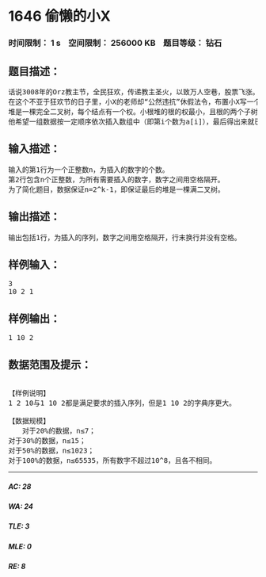 # 1646 偷懒的小X   
### 时间限制： 1 s&nbsp;&nbsp;&nbsp;&nbsp;空间限制： 256000 KB&nbsp;&nbsp;&nbsp;&nbsp;题目等级： 钻石  
## 题目描述：  

<pre>
话说3008年的Orz教主节，全民狂欢，传递教主圣火，以致万人空巷，股票飞涨。真乃锣鼓喧天，鞭炮齐鸣，红旗招展，人山人海呐。可是小X为了准备NOIP3008，不得不待在家里好好Coding。小X希望早点结束当天的任务，加入圣火传递队伍中去。
在这个不亚于狂欢节的日子里，小X的老师却“公然违抗”休假法令，布置小X写一个小根堆，但是小X不会堆的操作，所以想了一个偷懒的办法：
堆是一棵完全二叉树，每个结点有一个权。小根堆的根的权最小，且根的两个子树也是一个堆。可以用一个数组a来记录一棵完全二叉树，a[1]为根结点，若结点a[j]不是根结点，那么它的父亲为a[j/2]（取下整）；若结点a[k]不是叶子结点，那么它的左儿子为a[2k]，它的右儿子为a[2k+1]。
他希望一组数据按一定顺序依次插入数组中（即第i个数为a[i]），最后得出来就已经是一个堆，即不需要任何交换操作，若有多种方法，输出字典序最大的一组，显得这个数据更乱。
</pre>
  
  
## 输入描述：  

<pre>
输入的第1行为一个正整数n，为插入的数字的个数。
第2行包含n个正整数，为所有需要插入的数字，数字之间用空格隔开。
为了简化题目，数据保证n=2^k-1，即保证最后的堆是一棵满二叉树。
</pre>
  
  
## 输出描述：  

<pre>
输出包括1行，为插入的序列，数字之间用空格隔开，行末换行并没有空格。
</pre>
  
  
## 样例输入：  

<pre>
3
10 2 1
</pre>
  
  
## 样例输出：  

<pre>
1 10 2
</pre>
  
  
## 数据范围及提示：  

<pre>
 
【样例说明】
1 2 10与1 10 2都是满足要求的插入序列，但是1 10 2的字典序更大。
 
【数据规模】
　　对于20%的数据，n≤7；
对于30%的数据，n≤15；
对于50%的数据，n≤1023； 
对于100%的数据，n≤65535，所有数字不超过10^8，且各不相同。
</pre>
  
  
***  

##### AC: 28  
##### WA: 24  
##### TLE: 3  
##### MLE: 0  
##### RE: 8  
